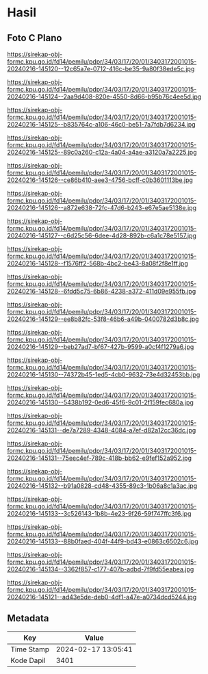 # Hasil

## Foto C Plano

https://sirekap-obj-formc.kpu.go.id/fd14/pemilu/pdpr/34/03/17/20/01/3403172001015-20240216-145120--12c65a7e-0712-416c-be35-9a80f38ede5c.jpg

https://sirekap-obj-formc.kpu.go.id/fd14/pemilu/pdpr/34/03/17/20/01/3403172001015-20240216-145124--2aa9d408-820e-4550-8d66-b95b76c4ee5d.jpg

https://sirekap-obj-formc.kpu.go.id/fd14/pemilu/pdpr/34/03/17/20/01/3403172001015-20240216-145125--b835764c-a106-46c0-be51-7a7fdb7d6234.jpg

https://sirekap-obj-formc.kpu.go.id/fd14/pemilu/pdpr/34/03/17/20/01/3403172001015-20240216-145125--89c0a260-c12a-4a04-a4ae-a3120a7a2225.jpg

https://sirekap-obj-formc.kpu.go.id/fd14/pemilu/pdpr/34/03/17/20/01/3403172001015-20240216-145126--ce86b410-aee3-4756-bcff-c0b3601113be.jpg

https://sirekap-obj-formc.kpu.go.id/fd14/pemilu/pdpr/34/03/17/20/01/3403172001015-20240216-145126--a872e638-72fc-47d6-b243-e67e5ae5138e.jpg

https://sirekap-obj-formc.kpu.go.id/fd14/pemilu/pdpr/34/03/17/20/01/3403172001015-20240216-145127--c6d25c56-6dee-4d28-892b-c6a1c78e5157.jpg

https://sirekap-obj-formc.kpu.go.id/fd14/pemilu/pdpr/34/03/17/20/01/3403172001015-20240216-145128--f1576ff2-568b-4bc2-be43-8a08f2f8e1ff.jpg

https://sirekap-obj-formc.kpu.go.id/fd14/pemilu/pdpr/34/03/17/20/01/3403172001015-20240216-145128--6fdd5c75-6b86-4238-a372-411d09e955fb.jpg

https://sirekap-obj-formc.kpu.go.id/fd14/pemilu/pdpr/34/03/17/20/01/3403172001015-20240216-145129--ee8b82fc-53f8-46b6-a49b-0400782d3b8c.jpg

https://sirekap-obj-formc.kpu.go.id/fd14/pemilu/pdpr/34/03/17/20/01/3403172001015-20240216-145129--beb27ad7-bf67-427b-9599-a0cf4f1279a6.jpg

https://sirekap-obj-formc.kpu.go.id/fd14/pemilu/pdpr/34/03/17/20/01/3403172001015-20240216-145130--74372b45-1ed5-4cb0-9632-73e4d32453bb.jpg

https://sirekap-obj-formc.kpu.go.id/fd14/pemilu/pdpr/34/03/17/20/01/3403172001015-20240216-145130--5438b192-0ed6-45f6-9c01-2f159fec680a.jpg

https://sirekap-obj-formc.kpu.go.id/fd14/pemilu/pdpr/34/03/17/20/01/3403172001015-20240216-145131--de7a7289-4348-4084-a7ef-d82a12cc36dc.jpg

https://sirekap-obj-formc.kpu.go.id/fd14/pemilu/pdpr/34/03/17/20/01/3403172001015-20240216-145131--75eec4ef-789c-418b-bb62-e9fef152a952.jpg

https://sirekap-obj-formc.kpu.go.id/fd14/pemilu/pdpr/34/03/17/20/01/3403172001015-20240216-145132--b91a0828-cd48-4355-89c3-1b06a8c1a3ac.jpg

https://sirekap-obj-formc.kpu.go.id/fd14/pemilu/pdpr/34/03/17/20/01/3403172001015-20240216-145133--3c526143-1b8b-4e23-9f26-59f747ffc3f6.jpg

https://sirekap-obj-formc.kpu.go.id/fd14/pemilu/pdpr/34/03/17/20/01/3403172001015-20240216-145133--88b0faed-404f-44f9-bd43-e0863c6502c6.jpg

https://sirekap-obj-formc.kpu.go.id/fd14/pemilu/pdpr/34/03/17/20/01/3403172001015-20240216-145134--3362f857-c177-407b-adbd-7f9fd55eabea.jpg

https://sirekap-obj-formc.kpu.go.id/fd14/pemilu/pdpr/34/03/17/20/01/3403172001015-20240216-145121--ad43e5de-deb0-4df1-a47e-a0734dcd5244.jpg


## Metadata

| Key        | Value               |
| ---------- | ------------------- |
| Time Stamp | 2024-02-17 13:05:41 |
| Kode Dapil | 3401                |



